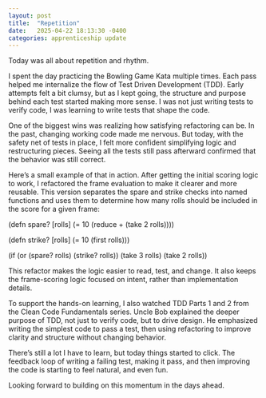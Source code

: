 ```yaml
---
layout: post
title:  "Repetition"
date:   2025-04-22 18:13:30 -0400
categories: apprenticeship update
---
```

Today was all about repetition and rhythm.

I spent the day practicing the Bowling Game Kata multiple times. Each pass helped 
me internalize the flow of Test Driven Development (TDD). Early attempts felt a bit
clumsy, but as I kept going, the structure and purpose behind each test started making
more sense. I was not just writing tests to verify code, I was learning to write tests
that shape the code.

One of the biggest wins was realizing how satisfying refactoring can be. In the past,
changing working code made me nervous. But today, with the safety net of tests in place,
I felt more confident simplifying logic and restructuring pieces. Seeing all the tests still
pass afterward confirmed that the behavior was still correct.

Here’s a small example of that in action. After getting the initial scoring logic to work,
I refactored the frame evaluation to make it clearer and more reusable. This version separates
the spare and strike checks into named functions and uses them to determine how many rolls should
be included in the score for a given frame:

(defn spare? [rolls]
(= 10 (reduce + (take 2 rolls))))

(defn strike? [rolls]
(= 10 (first rolls)))

(if (or (spare? rolls) (strike? rolls))
(take 3 rolls)
(take 2 rolls))

This refactor makes the logic easier to read, test, and change. It also keeps the frame-scoring
logic focused on intent, rather than implementation details.

To support the hands-on learning, I also watched TDD Parts 1 and 2 from the Clean Code
Fundamentals series. Uncle Bob explained the deeper purpose of TDD, not just to verify code,
but to drive design. He emphasized writing the simplest code to pass a test, then using
refactoring to improve clarity and structure without changing behavior.

There’s still a lot I have to learn, but today things started to click. The feedback
loop of writing a failing test, making it pass, and then improving the code is starting 
to feel natural, and even fun.

Looking forward to building on this momentum in the days ahead.